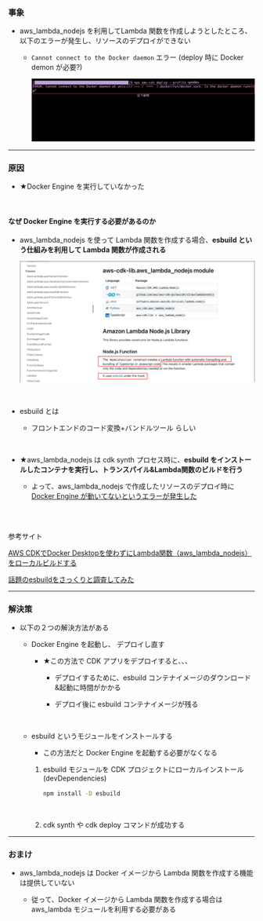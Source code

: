 ### 事象

- aws_lambda_nodejs を利用してLambda 関数を作成しようとしたところ、以下のエラーが発生し、リソースのデプロイができない

    - `Cannot connect to the Docker daemon` エラー (deploy 時に Docker demon が必要?)

        <img src="../img/issue-cdk-aws-lambda-nodejs_1.png" />

---

### 原因

- ★Docker Engine を実行していなかった

<br>

#### なぜ Docker Engine を実行する必要があるのか

- aws_lambda_nodejs を使って Lambda 関数を作成する場合、**esbuild という仕組みを利用して Lambda 関数が作成される**

    <img src="../img/issue-cdk-aws-lambda-nodejs_2.svg" />

<br>

- esbuild とは

    - フロントエンドのコード変換+バンドルツール らしい

<br>

- ★aws_lambda_nodejs は cdk synth プロセス時に、**esbuild をインストールしたコンテナを実行し、トランスパイル&Lambda関数のビルドを行う**

    - よって、aws_lambda_nodejs で作成したリソースのデプロイ時に [Docker Engine が動いてないというエラーが発生した](#事象)

<br>
<br>

参考サイト

[AWS CDKでDocker Desktopを使わずにLambda関数（aws_lambda_nodejs）をローカルビルドする](https://dev.classmethod.jp/articles/local-build-a-lambda-function-nodejs-without-docker-desktop-with-aws-cdk/)

[話題のesbuildをさっくりと調査してみた](https://qiita.com/hedrall/items/2548718cfdf7bef3efc0#esbuildとは)

---

### 解決策

- 以下の２つの解決方法がある

    - Docker Engine を起動し、 デプロイし直す

        - ★この方法で CDK アプリをデプロイすると、、、

            - デプロイするために、esbuild コンテナイメージのダウンロード&起動に時間がかかる

            - デプロイ後に esbuild コンテナイメージが残る

    <br>

    - esbuild というモジュールをインストールする

        - この方法だと Docker Engine を起動する必要がなくなる

        1. esbuild モジュールを CDK プロジェクトにローカルインストール (devDependencies)

            ```bash
            npm install -D esbuild
            ```

            <br>

        2. cdk synth や cdk deploy コマンドが成功する

---

### おまけ

- aws_lambda_nodejs は Docker イメージから Lambda 関数を作成する機能は提供していない

    - 従って、Docker イメージから Lambda 関数を作成する場合は aws_lambda モジュールを利用する必要がある